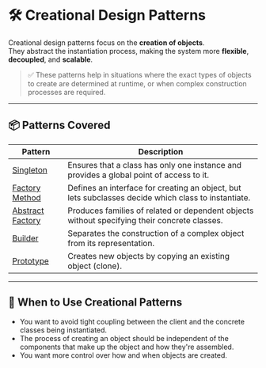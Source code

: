 # 🛠️ Creational Design Patterns

Creational design patterns focus on the **creation of objects**.  
They abstract the instantiation process, making the system more **flexible**, **decoupled**, and **scalable**.

> ✅ These patterns help in situations where the exact types of objects to create are determined at runtime, or when complex construction processes are required.

---

## 📦 Patterns Covered

| Pattern            | Description |
|--------------------|-------------|
| [Singleton](./SingletonPattern)          | Ensures that a class has only one instance and provides a global point of access to it. |
| [Factory Method](./FactoryMethod)     | Defines an interface for creating an object, but lets subclasses decide which class to instantiate. |
| [Abstract Factory](./AbstractFactory) | Produces families of related or dependent objects without specifying their concrete classes. |
| [Builder](./Builder)              | Separates the construction of a complex object from its representation. |
| [Prototype](./Prototype)          | Creates new objects by copying an existing object (clone). |

---

## 🧠 When to Use Creational Patterns

- You want to avoid tight coupling between the client and the concrete classes being instantiated.
- The process of creating an object should be independent of the components that make up the object and how they're assembled.
- You want more control over how and when objects are created.
